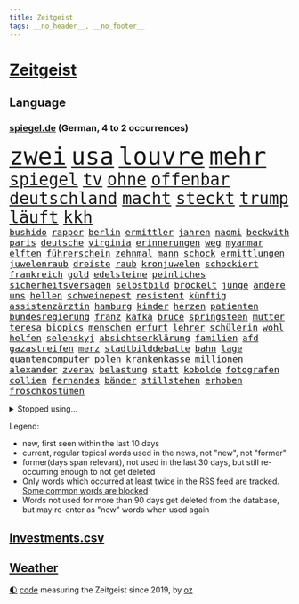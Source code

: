 ```yaml
---
title: Zeitgeist
tags: __no_header__, __no_footer__
---
```


# [Zeitgeist](https://oliz.io/zeitgeist/)

## Language

<h3><a href="https://www.spiegel.de" target="_blank">spiegel.de</a> (German, 4 to 2 occurrences)</h3>
<p style="font-family:monospace">
<span style="font-size:32pt"><a href="news_links.html#zwei" class="current">zwei</a></span>
<span style="font-size:32pt"><a href="news_links.html#usa" class="current">usa</a></span>
<span style="font-size:32pt"><a href="news_links.html#louvre" class="new">louvre</a></span>
<span style="font-size:32pt"><a href="news_links.html#mehr" class="current">mehr</a></span>
<br>
<span style="font-size:22pt"><a href="news_links.html#spiegel" class="current">spiegel</a></span>
<span style="font-size:22pt"><a href="news_links.html#tv" class="current">tv</a></span>
<span style="font-size:22pt"><a href="news_links.html#ohne" class="current">ohne</a></span>
<span style="font-size:22pt"><a href="news_links.html#offenbar" class="current">offenbar</a></span>
<span style="font-size:22pt"><a href="news_links.html#deutschland" class="current">deutschland</a></span>
<span style="font-size:22pt"><a href="news_links.html#macht" class="current">macht</a></span>
<span style="font-size:22pt"><a href="news_links.html#steckt" class="current">steckt</a></span>
<span style="font-size:22pt"><a href="news_links.html#trump" class="current">trump</a></span>
<span style="font-size:22pt"><a href="news_links.html#läuft" class="current">läuft</a></span>
<span style="font-size:22pt"><a href="news_links.html#kkh" class="new">kkh</a></span>
<br>
<span style="font-size:12pt"><a href="news_links.html#bushido" class="current">bushido</a></span>
<span style="font-size:12pt"><a href="news_links.html#rapper" class="current">rapper</a></span>
<span style="font-size:12pt"><a href="news_links.html#berlin" class="current">berlin</a></span>
<span style="font-size:12pt"><a href="news_links.html#ermittler" class="current">ermittler</a></span>
<span style="font-size:12pt"><a href="news_links.html#jahren" class="current">jahren</a></span>
<span style="font-size:12pt"><a href="news_links.html#naomi" class="current">naomi</a></span>
<span style="font-size:12pt"><a href="news_links.html#beckwith" class="new">beckwith</a></span>
<span style="font-size:12pt"><a href="news_links.html#paris" class="current">paris</a></span>
<span style="font-size:12pt"><a href="news_links.html#deutsche" class="current">deutsche</a></span>
<span style="font-size:12pt"><a href="news_links.html#virginia" class="current">virginia</a></span>
<span style="font-size:12pt"><a href="news_links.html#erinnerungen" class="current">erinnerungen</a></span>
<span style="font-size:12pt"><a href="news_links.html#weg" class="current">weg</a></span>
<span style="font-size:12pt"><a href="news_links.html#myanmar" class="current">myanmar</a></span>
<span style="font-size:12pt"><a href="news_links.html#elften" class="current">elften</a></span>
<span style="font-size:12pt"><a href="news_links.html#führerschein" class="current">führerschein</a></span>
<span style="font-size:12pt"><a href="news_links.html#zehnmal" class="current">zehnmal</a></span>
<span style="font-size:12pt"><a href="news_links.html#mann" class="current">mann</a></span>
<span style="font-size:12pt"><a href="news_links.html#schock" class="current">schock</a></span>
<span style="font-size:12pt"><a href="news_links.html#ermittlungen" class="current">ermittlungen</a></span>
<span style="font-size:12pt"><a href="news_links.html#juwelenraub" class="new">juwelenraub</a></span>
<span style="font-size:12pt"><a href="news_links.html#dreiste" class="current">dreiste</a></span>
<span style="font-size:12pt"><a href="news_links.html#raub" class="current">raub</a></span>
<span style="font-size:12pt"><a href="news_links.html#kronjuwelen" class="new">kronjuwelen</a></span>
<span style="font-size:12pt"><a href="news_links.html#schockiert" class="current">schockiert</a></span>
<span style="font-size:12pt"><a href="news_links.html#frankreich" class="current">frankreich</a></span>
<span style="font-size:12pt"><a href="news_links.html#gold" class="current">gold</a></span>
<span style="font-size:12pt"><a href="news_links.html#edelsteine" class="new">edelsteine</a></span>
<span style="font-size:12pt"><a href="news_links.html#peinliches" class="new">peinliches</a></span>
<span style="font-size:12pt"><a href="news_links.html#sicherheitsversagen" class="new">sicherheitsversagen</a></span>
<span style="font-size:12pt"><a href="news_links.html#selbstbild" class="current">selbstbild</a></span>
<span style="font-size:12pt"><a href="news_links.html#bröckelt" class="current">bröckelt</a></span>
<span style="font-size:12pt"><a href="news_links.html#junge" class="current">junge</a></span>
<span style="font-size:12pt"><a href="news_links.html#andere" class="current">andere</a></span>
<span style="font-size:12pt"><a href="news_links.html#uns" class="current">uns</a></span>
<span style="font-size:12pt"><a href="news_links.html#hellen" class="new">hellen</a></span>
<span style="font-size:12pt"><a href="news_links.html#schweinepest" class="new">schweinepest</a></span>
<span style="font-size:12pt"><a href="news_links.html#resistent" class="new">resistent</a></span>
<span style="font-size:12pt"><a href="news_links.html#künftig" class="current">künftig</a></span>
<span style="font-size:12pt"><a href="news_links.html#assistenzärztin" class="new">assistenzärztin</a></span>
<span style="font-size:12pt"><a href="news_links.html#hamburg" class="current">hamburg</a></span>
<span style="font-size:12pt"><a href="news_links.html#kinder" class="current">kinder</a></span>
<span style="font-size:12pt"><a href="news_links.html#herzen" class="current">herzen</a></span>
<span style="font-size:12pt"><a href="news_links.html#patienten" class="current">patienten</a></span>
<span style="font-size:12pt"><a href="news_links.html#bundesregierung" class="current">bundesregierung</a></span>
<span style="font-size:12pt"><a href="news_links.html#franz" class="current">franz</a></span>
<span style="font-size:12pt"><a href="news_links.html#kafka" class="new">kafka</a></span>
<span style="font-size:12pt"><a href="news_links.html#bruce" class="current">bruce</a></span>
<span style="font-size:12pt"><a href="news_links.html#springsteen" class="current">springsteen</a></span>
<span style="font-size:12pt"><a href="news_links.html#mutter" class="current">mutter</a></span>
<span style="font-size:12pt"><a href="news_links.html#teresa" class="current">teresa</a></span>
<span style="font-size:12pt"><a href="news_links.html#biopics" class="new">biopics</a></span>
<span style="font-size:12pt"><a href="news_links.html#menschen" class="current">menschen</a></span>
<span style="font-size:12pt"><a href="news_links.html#erfurt" class="current">erfurt</a></span>
<span style="font-size:12pt"><a href="news_links.html#lehrer" class="current">lehrer</a></span>
<span style="font-size:12pt"><a href="news_links.html#schülerin" class="current">schülerin</a></span>
<span style="font-size:12pt"><a href="news_links.html#wohl" class="current">wohl</a></span>
<span style="font-size:12pt"><a href="news_links.html#helfen" class="current">helfen</a></span>
<span style="font-size:12pt"><a href="news_links.html#selenskyj" class="current">selenskyj</a></span>
<span style="font-size:12pt"><a href="news_links.html#absichtserklärung" class="current">absichtserklärung</a></span>
<span style="font-size:12pt"><a href="news_links.html#familien" class="current">familien</a></span>
<span style="font-size:12pt"><a href="news_links.html#afd" class="current">afd</a></span>
<span style="font-size:12pt"><a href="news_links.html#gazastreifen" class="current">gazastreifen</a></span>
<span style="font-size:12pt"><a href="news_links.html#merz" class="current">merz</a></span>
<span style="font-size:12pt"><a href="news_links.html#stadtbilddebatte" class="new">stadtbilddebatte</a></span>
<span style="font-size:12pt"><a href="news_links.html#bahn" class="current">bahn</a></span>
<span style="font-size:12pt"><a href="news_links.html#lage" class="current">lage</a></span>
<span style="font-size:12pt"><a href="news_links.html#quantencomputer" class="current">quantencomputer</a></span>
<span style="font-size:12pt"><a href="news_links.html#polen" class="current">polen</a></span>
<span style="font-size:12pt"><a href="news_links.html#krankenkasse" class="current">krankenkasse</a></span>
<span style="font-size:12pt"><a href="news_links.html#millionen" class="current">millionen</a></span>
<span style="font-size:12pt"><a href="news_links.html#alexander" class="current">alexander</a></span>
<span style="font-size:12pt"><a href="news_links.html#zverev" class="current">zverev</a></span>
<span style="font-size:12pt"><a href="news_links.html#belastung" class="current">belastung</a></span>
<span style="font-size:12pt"><a href="news_links.html#statt" class="current">statt</a></span>
<span style="font-size:12pt"><a href="news_links.html#kobolde" class="current">kobolde</a></span>
<span style="font-size:12pt"><a href="news_links.html#fotografen" class="current">fotografen</a></span>
<span style="font-size:12pt"><a href="news_links.html#collien" class="current">collien</a></span>
<span style="font-size:12pt"><a href="news_links.html#fernandes" class="current">fernandes</a></span>
<span style="font-size:12pt"><a href="news_links.html#bänder" class="new">bänder</a></span>
<span style="font-size:12pt"><a href="news_links.html#stillstehen" class="current">stillstehen</a></span>
<span style="font-size:12pt"><a href="news_links.html#erhoben" class="current">erhoben</a></span>
<span style="font-size:12pt"><a href="news_links.html#froschkostümen" class="new">froschkostümen</a></span>
</p>
<details>
<summary>Stopped using...</summary>
<p class="former" style="font-size:12pt">
führende(1827) vergeblich(1827) abend(1826) geliefert(1826) flüchtlinge(1825) persönliche(1825) zurzeit(1824) früh(1823) mittelmeer(1823) nordrheinwestfalen(1823) alexej(1822) entfernt(1822) galt(1822) mario(1822) nawalny(1822) unabhängige(1822) einzug(1821) 2020(1820) allianz(1820) depressionen(1820) energien(1820) fdp(1820) geflüchteten(1820) obama(1820) sekunden(1820) tötete(1820) verluste(1820) amerika(1819) draußen(1819) freiheit(1819) streitkräfte(1819) diskussion(1818) gebaut(1818) nationalspieler(1818) null(1818) taten(1818) feierte(1817) kennt(1817) nutzte(1817) reißt(1817) weltweiten(1817) übt(1817) aufgehoben(1816) schien(1816) verpassen(1816) weiterer(1816) bewegung(1815) standen(1815) teilnehmer(1815) vieler(1815) bedeutung(1814) florida(1814) hieß(1814) möglichst(1814) niederlanden(1814) präsidentschaftswahl(1814) gereist(1813) voraus(1813) befreien(1812) erbe(1812) fliehen(1812) zugelassen(1810) globale(1808) schottland(1808) abgebrochen(1807) distanz(1806) gebiet(1806) stadion(1806) beinahe(1805) besondere(1805) garten(1804) hielten(1803) landete(1802) mission(1801) königin(1797) produziert(1795) hilfen(1794) popstar(1792) solchen(1792) fortsetzung(1791) leider(1791) projekte(1791) abstieg(1788) teilt(1786) möglichkeiten(1782) liberalen(1772) sammeln(1765) umbau(1722) panzer(1684) carlos(1680) sahra(1679) wagenknecht(1679) banken(1619) spiegelreporter(1581) müll(1577) tricks(1569) anführer(1559) gehälter(1487) schulden(1460) halbes(1447) außenministerin(1438) luftwaffe(1432) spektakel(1365) überwachung(1360) versagen(1321) fluss(1311) unmittelbar(1307) eingetroffen(1291) bewusst(1289) umstände(1253) tierschützer(1213) verzeichnet(1192) genauer(1185) weitergehen(1183) fassungslos(1181) legal(1181) dach(1165) island(1159) durchs(1156) schickte(1138) tagelang(1125) psychologin(1108) bergen(1088) deuten(1085) parolen(1082) erfüllen(1079) außenpolitik(1077) billigt(1065) einstige(1049) deutschlandticket(1044) demonstriert(1000) alcaraz(988) islamistischen(985) jäger(970) darmstadt(949) laden(942) optionen(926) hauptrolle(925) mannheim(921) diplomatische(918) bar(895) fühlte(893) berühmtesten(880) psychische(867) ford(851) rechtsextremer(844) zwischenfall(836) stellenabbau(825) bewaffnete(806) wmtitel(806) nächster(801) chancenlos(784) ausnahmezustand(783) völkermord(778) tisch(771) schwachen(770) javier(764) verfolgte(739) tatverdächtiger(737) teslachef(735) 22jährige(720) attentat(719) stimmte(716) schmerzen(715) bsw(697) gespalten(679) bedrängnis(668) indischen(668) beklagen(664) gesichter(662) größe(660) unwahrscheinlich(657) is(656) zeitalter(655) umfangreiche(646) huthis(645) operation(640) mangelnde(637) nvidia(635) wettkampf(632) briten(628) format(625) schritten(621) verbündete(616) anhörung(615) kontroversen(605) rettete(603) sophie(602) gerieten(591) rasch(589) unmöglich(585) klärt(582) höchstwert(576) gleiche(575) stammen(573) jamal(565) musiala(565) kaputt(562) boxen(561) einblick(555) kriegsführung(554) rechtsradikale(554) integration(551) strafzölle(550) ruhrgebiet(547) denkbar(546) ursachen(546) 44(542) flog(525) parteispitze(525) vorstellung(523) depression(520) rafael(520) parkplatz(512) sportlerinnen(511) 28jährige(509) m(498) neueste(498) übel(497) laufbahn(487) polizeigewalt(477) smith(473) gleichen(471) atem(467) gemeinsames(465) fühle(458) wanderer(457) telefon(456) fitnessstudio(452) anruf(451) erschüttern(451) strenge(444) inlandsgeheimdienst(442) vorgeschlagen(442) pennsylvania(431) öffentlicher(428) jemen(426) nächstes(425) scheiterten(424) kriege(423) vermeidet(418) unabhängigkeit(414) astronomie(411) anhaltende(407) ausgetauscht(406) fläche(406) abgesetzt(402) baku(395) alex(390) explodiert(387) geschenke(386) mitarbeiterinnen(382) stärkt(382) spiegelrecherchen(379) grundsätzlich(375) geringe(372) königreich(372) milizen(372) australischen(368) grundschulen(366) günstigen(366) indigene(364) zählen(364) brett(361) zulasten(360) seitenhieb(358) fische(357) voraussichtlich(356) passen(355) erik(352) maler(352) weltmeisterschaft(349) französischer(348) bedrohte(346) schwärmt(342) beliebter(339) heutige(339) pedro(334) kongress(331) armin(329) kommissar(329) altkanzler(326) gavin(326) runden(326) traditionell(324) kürzen(323) spielerin(323) kommissarin(322) 500000(321) beliebte(321) russlandsanktionen(321) therapeuten(315) finanzieren(313) versus(312) report(310) gewinnerin(309) rechtsradikalen(307) sämtliche(306) ed(301) fantasie(301) mobilität(301) sheeran(301) vereinigte(301) bezieht(300) millionenhöhe(299) morddrohungen(297) großbank(294) alleingang(292) zündet(292) interessieren(291) konkurrent(291) bunt(289) faire(289) jair(289) durcheinander(288) fortsetzen(288) antrittsbesuch(287) erschlagen(287) interner(287) verwirrung(287) engen(285) steigert(284) graf(283) chips(282) fehlten(282) vereinbart(282) winzige(282) weite(281) empfehlen(280) jonas(280) dokumentiert(277) freiwilligen(276) staunen(274) enthalten(272) slowene(272) flugzeugabsturz(269) waldbrände(269) kichatbot(268) ruder(268) bewegte(267) rücksicht(267) skandale(266) regisseurin(264) menschengruppe(263) drücken(262) suchaktion(262) feuerwehrleute(261) 6000(259) attackierten(257) radprofi(257) predigt(256) unbekannt(256) kälte(255) natostaaten(255) halt(254) gift(253) newsom(253) powell(252) beauftragt(249) patricia(249) wirtschaftlich(248) chemnitz(247) gedenkfeier(247) usamerikanerin(246) wappnet(246) echo(245) sterne(244) istanbuler(242) pressefreiheit(242) tausender(240) fatale(238) kanzleramtschef(237) mittendrin(236) hang(235) saarland(234) tanzt(234) verfügt(234) ekrem(232) schwestern(231) versetzen(231) marie(229) unterzahl(228) belohnung(227) massenproteste(227) verhältnisse(227) unterscheiden(226) übergangspräsident(226) moderner(225) istanbuls(224) bullshit(223) rechnungshof(222) überraschen(221) roland(220) utah(220) dick(217) gescheiterter(217) trophäe(217) vergleiche(217) watch(217) klettern(216) pascal(215) rechtfertigt(215) spiegeltalk(215) zweifelhafte(214) ingebrigtsen(212) saturn(210) stemmen(210) freigang(209) wüst(207) debütalbum(206) stach(206) stromausfall(206) 1860(205) galatasaray(205) kollidieren(205) umstritten(205) bildschirm(204) entschlossenheit(204) lahav(204) beispiellosen(202) josé(202) taucher(202) diplomatischer(201) kanadier(201) 14jährigen(198) flügen(198) alligator(196) anzüge(196) erzeugen(196) schwimmbad(196) carlo(194) christine(194) gewinne(194) ussoldaten(194) bemerkungen(192) unangenehm(192) verfassungsgericht(191) brasiliens(190) einzigen(190) männlich(190) vermissten(190) abschnitt(189) anerkannt(189) piastri(189) bergsteiger(187) netanyahuregierung(187) visa(187) monatelangen(186) i̇mamoğlu(185) geschieht(184) uskonzern(184) alexandria(183) jerusalem(183) mitbegründer(183) taiwans(183) ai(182) einschränkung(182) wälder(181) dosis(180) erfand(180) nachhaltigkeit(180) lichtjahre(178) psychologische(178) wertvolle(178) champion(176) komplette(176) özel(176) journalismus(175) dröge(174) katharina(174) olympique(174) verteidigte(174) carrie(173) mischen(173) psychischen(173) brannten(172) bösen(172) flossen(172) gewissheit(171) bolsonaro(170) tötungsdelikt(170) traurige(169) überragende(169) nebenwirkungen(168) sozialausgaben(168) umgehend(168) wohnungsmarkt(168) özgür(168) dringt(167) inspiriert(167) weinen(166) wrack(166) männlichkeit(165) neunjähriger(165) 110(164) 89jährige(164) ertappt(164) kampfansage(164) kultusminister(164) überflutungen(164) ambitionierten(163) arm(163) thorsten(163) legendäre(162) liege(162) aushalten(161) abnehmen(160) absichtlich(160) auftauchen(160) hindernis(160) algerien(159) festgesetzt(159) lästig(159) schwersten(159) menendez(158) schränkt(157) 15jähriger(156) label(155) trotzte(155) zerlegen(155) akkus(154) rätseln(154) gestiegenen(153) testet(153) feiertage(152) finde(152) flüchtig(152) kreuzfahrtschiff(152) hai(151) sparkurs(151) vollstreckt(151) weicht(151) wilke(151) fremden(150) verzweifelte(150) christlichen(149) ertrinkt(149) fed(149) sony(149) verletzen(149) überdurchschnittlich(149) lola(148) gladbach(147) jersey(147) zugeschlagen(147) betrunken(146) traditionsklub(146) ansturm(145) gerichtshofs(145) ankündigung(144) europäern(144) historischem(144) jonathan(144) renten(144) sommerpause(144) ausfall(142) vertagt(142) botox(141) kaisers(141) kindesmissbrauch(141) oppositionsführer(141) überzeugte(141) rückläufig(140) unverantwortlich(140) lukas(139) anscheinend(138) harren(137) kampfflugzeuge(137) emfinale(136) beckenbauer(135) doppelten(135) plötzlichen(135) typen(134) zeitfahren(134) gewalttätigen(133) landschaft(132) toleranz(132) xatar(132) gestolpert(131) gloria(131) indischer(131) spielplan(131) 140(129) nachteile(129) schlägerei(129) madonna(128) bedrohungslage(127) etappe(127) picasso(127) unterbrechen(127) vereinbaren(127) kichips(126) inszenieren(124) kontrahenten(124) leverkusener(124) prescht(124) pride(124) sorgerechtsstreit(124) gekündigt(122) längeren(122) mannschaften(122) gesinnung(121) lupe(121) rentensystem(121) silva(121) vermittlung(120) versäumnisse(120) finnland(119) harvarduniversität(119) massen(119) olympiasieger(119) senior(119) starkoch(119) weltbühne(119) 2002(118) volksfest(118) brettspiele(117) gesamtsieg(117) chelsea(116) dbbteam(116) israelpolitik(116) zuschlag(116) 23jährige(115) bester(115) brigitte(115) demokrat(115) grundrechte(115) merlin(115) schrittweise(115) trauern(115) blatten(114) drehbuch(114) grünenfraktionschefin(114) oberstes(114) sensationell(114) betroffener(113) iaea(113) inbegriff(113) wissenschaftlicher(113) bergsturz(112) brennt(112) durchgeführt(112) erfinder(112) trainers(112) absicht(111) ausgibt(111) eruption(111) gewehrt(110) königs(110) marseille(110) sprengung(110) wilders(110) enttäuschend(109) lehre(109) bestimmen(108) euklimaziel(108) finanzieller(108) macrons(108) bremens(107) karol(107) madeleine(107) mccann(107) mittelstand(107) nawrocki(107) ruhiger(107) bronze(106) küsten(106) pablo(106) magabewegung(105) amoklauf(103) luca(103) erzfeind(102) farken(102) lissabon(102) mediamarkt(102) sydney(102) trinkt(102) subventionen(101) 1500(100) aktiviert(100) evakuierung(100) jungtier(100) erpressung(99) erschreckend(99) militärhilfe(99) sicherheitslage(99) alfons(98) boxer(98) rechner(98) salzburger(98) schuhbeck(98) 1980(97) engagiert(97) ruffalo(97) unterhalt(97) verzweiflung(97) israelirankonflikt(96) exagent(95) hetze(95) kalt(95) moritz(95) entweder(94) erhebung(94) horror(94) angelegte(92) überaus(92) bewältigen(91) eiltempo(91) geschlecht(91) onlinebetrug(91) 136(90) 76jährige(90) dazugehörigen(90) gremium(90) leitzins(90) popkultur(90) staatsangehörige(90) vermittlerrolle(90) zuwanderern(90) 18jähriger(89) alljährlichen(89) alstom(89) basketballem(89) einwandern(89) hochsommer(89) religionen(89) turniers(88) utahs(88) bundeshaushalt(87) diskurs(87) drogenhandel(87) icebeamte(87) weltmeere(87) toptalent(86) zdfmoderatorin(86) heikler(85) kontraproduktiv(85) leuten(85) millionenschweren(85) 26jährige(84) ardsendung(84) ausgeflogen(84) bevorzugt(84) flügeln(84) freiburger(84) gedenkstätte(84) jerry(84) matthew(84) steuerte(84) tarifliche(84) todes(84) wirbelt(84) zurückgeworfen(84) befeuern(83) datenschützer(83) decken(83) lukaschenko(83) zurückgreifen(83) bauten(82) existenzielle(82) notwendigen(82) unbewaffnete(82) verdienste(82) ökosysteme(82) österreicherin(82) 1972(81) angeprangert(81) baldige(81) einzel(81) staatsvermögen(81) minsk(80) verlorenen(80) afghanischen(79) bahnstrecken(79) sozialkosten(79) berichteten(78) durchsuchen(78) felsigen(78) fischerei(78) geächtet(78) konzernmutter(78) obdachloser(78) beeindrucken(77) begegnungen(77) effizient(77) mischa(77) solidarisiert(77) teleskop(77) unerfreuliche(77) wehrte(77) kalter(76) mobilisiert(76) schild(76) schlossen(76) aufklärungsflugzeug(75) bekämpft(75) kontaktierte(75) weltranglistenerste(75) bootsausflug(74) brisant(74) ertränkt(74) evenepoel(74) f35(74) gesa(74) giulia(74) krause(74) prozessauftakt(74) remco(74) zugelegt(74) 2036(73) auffahrunfall(73) behaupten(73) dates(73) gelbe(73) gescherzt(73) kombinieren(73) neubau(73) bafög(72) camp(72) emgold(72) grenzschützer(72) intime(72) schaltete(72) verbreitung(72) chinesischem(71) dumitru(71) hektik(71) bundesdeutschen(70) ecstasy(70) ereignissen(70) großstädte(70) leichten(70) moulin(70) reinhardt(70) republikanern(70) rouge(70) angeschlagenen(69) bundesverdienstkreuz(69) granaten(69) herausgefunden(69) kette(69) multimilliardär(69) wirecard(69) 407(68) ecuador(68) hessische(68) plädieren(68) sortieren(68) spiegelanalyse(68) 52(67) schlesinger(67) socialmediapost(67) spatenstich(67) vingegaard(67) überhöhte(67) abhängen(66) berüchtigter(66) eindringlinge(66) livesendung(66) mutmaßliches(66) exklusive(65) gewidmet(65) rivalin(65) stützpunkt(65) wegovy(65) herausragende(64) koordinieren(64) meisterin(64) pausiert(64) schließung(64) schwarz(64) videoüberwacht(64) barack(63) begrüßen(63) gebremst(63) julija(63) nawalnaja(63) romanelli(63) sprint(63) teilerfolg(63) vereinfachen(63) anhalten(62) arbeiterinnen(62) auvisio(62) einbürgerungen(62) headsets(62) jbl(62) palästinaaktivisten(62) shokz(62) wasserdichte(62) wasserfesten(62) 47jähriger(61) aufgespürt(61) fußballweltmeister(61) putinfreund(61) schicksalsschlag(61) weichen(61) athletinnen(60) fußfessel(60) sommerspiele(60) verbucht(60) überqueren(60) ankündigungen(59) peichl(59) theorie(59) unterhaltungskünstler(59) 22jähriger(58) liebespaar(58) ortstermin(58) seniorin(58) stundenlanger(58) tragik(58) willy(58) wolke(58) ausnehmen(57) extremsportler(57) federal(57) gazademo(57) ludwigshafen(57) luther(57) novum(57) paaren(57) pilotprojekt(57) rang(57) reserve(57) stichelt(57) wonder(57) 35jährige(56) 7000(56) einwanderung(56) erwischen(56) fantasiert(56) häufigsten(56) krankhaften(56) bootsführer(55) hoffnungsträger(55) pflegekosten(55) tyler(55) usrapperin(55) blenden(54) gemini(54) jdcom(54) stehenden(54) tagelangen(54) zurückgeholt(54) exbndchef(53) kostete(53) liebespaare(53) turniereinzelkritik(53) beeinträchtigungen(52) defekte(52) emhalbfinale(52) geahndet(52) immobilienkredit(52) olympiabewerbung(52) südkoreanische(52) andeutet(51) gesamtwertung(51) steinschlag(51) vorleistung(51) bezeichnen(50) bosbach(50) bundesstraße(50) distanzierte(50) dominoeffekt(50) dreckige(50) gefährt(50) haltbar(50) locker(50) merkte(50) schippe(50) abhalten(49) anrichtet(49) drängte(49) gebiete(49) klappte(49) rechthaber(49) astronauten(48) bestellungen(48) einzusetzen(48) kugelstoßen(48) kulisse(48) lehrstück(48) ogunleye(48) rechtsextremist(48) romantik(48) sozialsysteme(48) tiefgreifende(48) vereinsgeschichte(48) yemisi(48) denis(47) kasernen(47) khalil(47) palästinaaktivist(47) rechtsextremem(47) sotschi(47) klubgeschichte(46) kofferraum(46) prokopfverschuldung(46) schwert(46) treibhausgasen(46) amokfahrt(45) auktionshaus(45) gründung(45) inhaltlichen(45) shitstorm(45) stein(45) umweltschutzbehörde(45) beschwerte(44) erdmann(44) erfurter(44) gender(44) kaleb(44) mecklenburg(44) nerv(44) verbrennungen(44) ausgewählte(43) betonen(43) einstand(43) frischer(43) mourinho(43) 41(42) behindert(42) crasht(42) glaubte(42) jederzeit(42) malaika(42) mihambo(42) straßenradsport(42) virkus(42) weitspringerin(42) zuwanderung(42) fragwürdiger(41) gegenwind(41) gesprächsbedarf(41) gleichgewicht(41) grenzenlose(41) katholischer(41) kommunalwahlkampf(41) kulturkämpfer(41) teilnehmern(41) wasserwerfer(41) abschauen(40) verfassungstreue(40) welthandelsorganisation(40) wochenlanger(40) atomkrieg(39) ausbleibenden(39) chat(39) geschäftstüchtige(39) militärmanöver(39) schmücken(39) aktie(38) bombardements(38) gewichtsverlust(38) quallen(38) sprinterin(38) spritzen(38) veteranen(38) apotheker(37) candace(37) luftverschmutzung(37) owens(37) sicherheitsexperten(37) unoklimakonferenz(37) victor(37) berry(36) einnahme(36) mitbewohnerin(36) monheim(36) carl(35) gefreut(35) saale(35) sozialismus(35) statisten(35) verzehren(35) bemalte(34) dienstleister(34) klagemauer(34) moskauer(34) angemessene(33) bosnien(33) dodik(33) eröffneten(33) milorad(33) normalen(33) saisonbeginn(33) beschwichtigt(32) familienleben(32) innenpolitisch(32) kreuzen(32) redaktionen(32) wacht(32) abgewendet(31) eubeitritt(31) gina(31) klarmoderatorin(31) lückenkemper(31) sicherstellen(31) stimmungsbild(31) besiegte(30) bezirksbürgermeister(30) exportüberschuss(30) frühstück(30) kulturzentrum(30) plastik(30) puste(30) rächen(30) usgeschäft(30) basketballer(29) eugen(29) unbekanntes(29) zentren(29) ernsthaft(28) paypal(28) spendenaufruf(28) terence(28) turbulenzen(28) bestiegen(27) einzunehmen(27) jahreszeiten(27) neuigkeiten(27) regnet(27) spieltag(27) bundeswehrsoldaten(26) gabriel(26) 1993(25) crime(25) expertin(25) lyle(25) mexikanische(25) minderheit(25) verdreifacht(25) vergiftung(25) doppelte(24) erwähnt(24) erzielte(24) fanatischen(24) konrad(24) lenin(24) meier(24) melbourne(24) armeechef(23) begründen(23) großdemo(23) konkreten(23) konsequenz(23) lausanne(23) modehaus(23) rimini(23) seilen(23) geheuer(22) geschmäht(22) grundlegend(22) nachfolgerin(22) streumunition(22) vorsitzender(22) asthma(21) dichter(21) erneuerbare(21) filderstadt(21) gomringer(21) heimatstadt(21) hoffenheim(21) kirmes(21) lyrik(21) startelfdebüt(21) basketballnationalmannschaft(20) falschparken(20) halfen(20) verdichten(20) widersacher(20) überraschender(20) aufträge(19) award(19) fluggäste(19) gekentert(19) nrwministerpräsident(19) süffisanten(19) usbehörden(19) ökonomin(19) ableger(18) ag(18) autobahnstück(18) westjordanlands(18) anz(17) ehrlich(17) gekracht(17) manns(17) pension(17) psychologen(17) usnotenbankerin(17) elektrofachmärkte(16) grundsätzliches(16) regenwald(16) rekordwert(16) theo(16) urinieren(16) anteile(15) entführer(15) milei(15) nachbarin(15) westdeutschland(15) wohlsten(15) anhaltenden(14) düsteren(14) erbschaft(14) formel1qualifying(14) innensenator(14) komponisten(14) unterrichten(14) verstörende(14) astronautinnen(13) chp(13) irritierenden(13) laufstegen(13) luigi(13) möhring(13) stichverletzungen(13) todesdrohungen(13) wotan(13) begründete(12) davis(12) gelegt(12) lebenslanger(12) loben(12) rückfall(12) zusammengestellt(12) grenzwerte(11) terminal(11) unberechenbar(11) unogeneralsekretär(11) vorstellbar(11) vuelta(11)
</p>
</details>
<p>Legend:
<ul>
<li><span class="new">new</span>, first seen within the last 10 days</li>
<li><span class="current">current</span>, regular topical words used in the news, not "new", not "former"</li>
<li><span class="former">former(days span relevant)</span>, not used in the last 30 days, but still re-occurring enough to not get deleted</li>
<li>Only words which occurred at least twice in the RSS feed are tracked. <a href="language/filters.py">Some common words are blocked</a></li>
<li>Words not used for more than 90 days get deleted from the database, but may re-enter as "new" words when used again</li>
</ul>
</p>

## [Investments](investments.html)[.csv](investments.csv)

## [Weather](weather.html)

<footer>
<a href="javascript:toggleTheme()" class="nav">🌓</a>
<a href="https://github.com/ooz/zeitgeist">code</a> measuring the Zeitgeist since 2019, by <a href="https://oliz.io">oz</a>
</footer>
